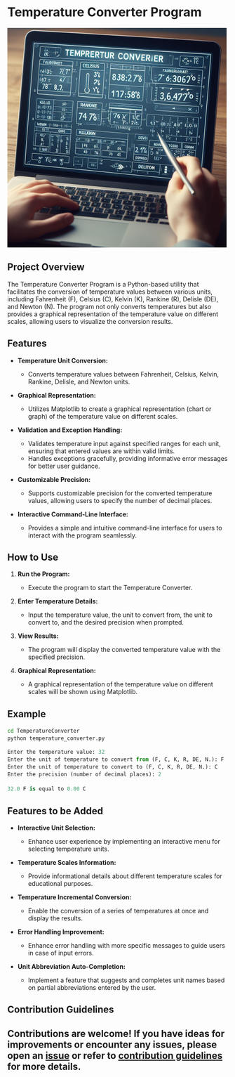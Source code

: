 # Temperature Converter Program

![temperature converter](image.png)

## Project Overview

The Temperature Converter Program is a Python-based utility that facilitates the conversion of temperature values between various units, including Fahrenheit (F), Celsius (C), Kelvin (K), Rankine (R), Delisle (DE), and Newton (N). The program not only converts temperatures but also provides a graphical representation of the temperature value on different scales, allowing users to visualize the conversion results.

## Features

- **Temperature Unit Conversion:**

  - Converts temperature values between Fahrenheit, Celsius, Kelvin, Rankine, Delisle, and Newton units.

- **Graphical Representation:**

  - Utilizes Matplotlib to create a graphical representation (chart or graph) of the temperature value on different scales.

- **Validation and Exception Handling:**

  - Validates temperature input against specified ranges for each unit, ensuring that entered values are within valid limits.
  - Handles exceptions gracefully, providing informative error messages for better user guidance.

- **Customizable Precision:**

  - Supports customizable precision for the converted temperature values, allowing users to specify the number of decimal places.

- **Interactive Command-Line Interface:**
  - Provides a simple and intuitive command-line interface for users to interact with the program seamlessly.

## How to Use

1. **Run the Program:**

   - Execute the program to start the Temperature Converter.

2. **Enter Temperature Details:**

   - Input the temperature value, the unit to convert from, the unit to convert to, and the desired precision when prompted.

3. **View Results:**

   - The program will display the converted temperature value with the specified precision.

4. **Graphical Representation:**
   - A graphical representation of the temperature value on different scales will be shown using Matplotlib.

## Example

```bash
cd TemperatureConverter
python temperature_converter.py
```

```python
Enter the temperature value: 32
Enter the unit of temperature to convert from (F, C, K, R, DE, N.): F
Enter the unit of temperature to convert to (F, C, K, R, DE, N.): C
Enter the precision (number of decimal places): 2

32.0 F is equal to 0.00 C
```

## Features to be Added

- **Interactive Unit Selection:**

  - Enhance user experience by implementing an interactive menu for selecting temperature units.

- **Temperature Scales Information:**

  - Provide informational details about different temperature scales for educational purposes.

- **Temperature Incremental Conversion:**

  - Enable the conversion of a series of temperatures at once and display the results.

- **Error Handling Improvement:**

  - Enhance error handling with more specific messages to guide users in case of input errors.

- **Unit Abbreviation Auto-Completion:**

  - Implement a feature that suggests and completes unit names based on partial abbreviations entered by the user.

## Contribution Guidelines

Contributions are welcome! If you have ideas for improvements or encounter any issues, please open an [issue](https://github.com/vrm-piyush/Acronym/issues) or refer to [contribution guidelines](../CONTRIBUTING.md) for more details.
---
